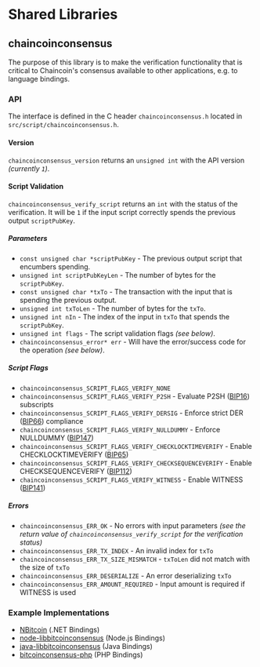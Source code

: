 Shared Libraries
================

## chaincoinconsensus

The purpose of this library is to make the verification functionality that is critical to Chaincoin's consensus available to other applications, e.g. to language bindings.

### API

The interface is defined in the C header `chaincoinconsensus.h` located in `src/script/chaincoinconsensus.h`.

#### Version

`chaincoinconsensus_version` returns an `unsigned int` with the API version *(currently `1`)*.

#### Script Validation

`chaincoinconsensus_verify_script` returns an `int` with the status of the verification. It will be `1` if the input script correctly spends the previous output `scriptPubKey`.

##### Parameters
- `const unsigned char *scriptPubKey` - The previous output script that encumbers spending.
- `unsigned int scriptPubKeyLen` - The number of bytes for the `scriptPubKey`.
- `const unsigned char *txTo` - The transaction with the input that is spending the previous output.
- `unsigned int txToLen` - The number of bytes for the `txTo`.
- `unsigned int nIn` - The index of the input in `txTo` that spends the `scriptPubKey`.
- `unsigned int flags` - The script validation flags *(see below)*.
- `chaincoinconsensus_error* err` - Will have the error/success code for the operation *(see below)*.

##### Script Flags
- `chaincoinconsensus_SCRIPT_FLAGS_VERIFY_NONE`
- `chaincoinconsensus_SCRIPT_FLAGS_VERIFY_P2SH` - Evaluate P2SH ([BIP16](https://github.com/bitcoin/bips/blob/master/bip-0016.mediawiki)) subscripts
- `chaincoinconsensus_SCRIPT_FLAGS_VERIFY_DERSIG` - Enforce strict DER ([BIP66](https://github.com/bitcoin/bips/blob/master/bip-0066.mediawiki)) compliance
- `chaincoinconsensus_SCRIPT_FLAGS_VERIFY_NULLDUMMY` - Enforce NULLDUMMY ([BIP147](https://github.com/bitcoin/bips/blob/master/bip-0147.mediawiki))
- `chaincoinconsensus_SCRIPT_FLAGS_VERIFY_CHECKLOCKTIMEVERIFY` - Enable CHECKLOCKTIMEVERIFY ([BIP65](https://github.com/bitcoin/bips/blob/master/bip-0065.mediawiki))
- `chaincoinconsensus_SCRIPT_FLAGS_VERIFY_CHECKSEQUENCEVERIFY` - Enable CHECKSEQUENCEVERIFY ([BIP112](https://github.com/bitcoin/bips/blob/master/bip-0112.mediawiki))
- `chaincoinconsensus_SCRIPT_FLAGS_VERIFY_WITNESS` - Enable WITNESS ([BIP141](https://github.com/bitcoin/bips/blob/master/bip-0141.mediawiki))

##### Errors
- `chaincoinconsensus_ERR_OK` - No errors with input parameters *(see the return value of `chaincoinconsensus_verify_script` for the verification status)*
- `chaincoinconsensus_ERR_TX_INDEX` - An invalid index for `txTo`
- `chaincoinconsensus_ERR_TX_SIZE_MISMATCH` - `txToLen` did not match with the size of `txTo`
- `chaincoinconsensus_ERR_DESERIALIZE` - An error deserializing `txTo`
- `chaincoinconsensus_ERR_AMOUNT_REQUIRED` - Input amount is required if WITNESS is used

### Example Implementations
- [NBitcoin](https://github.com/NicolasDorier/NBitcoin/blob/master/NBitcoin/Script.cs#L814) (.NET Bindings)
- [node-libbitcoinconsensus](https://github.com/bitpay/node-libbitcoinconsensus) (Node.js Bindings)
- [java-libbitcoinconsensus](https://github.com/dexX7/java-libbitcoinconsensus) (Java Bindings)
- [bitcoinconsensus-php](https://github.com/Bit-Wasp/bitcoinconsensus-php) (PHP Bindings)
